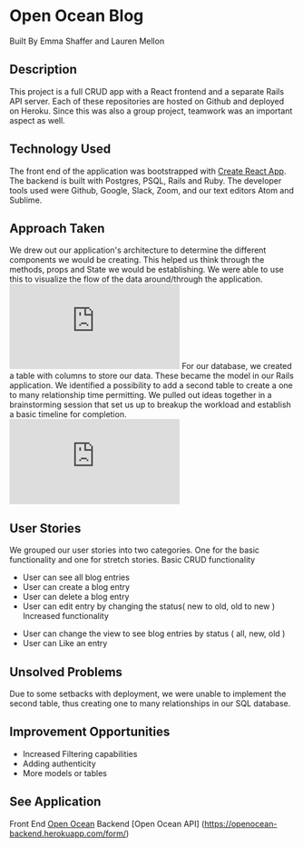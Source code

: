# Open Ocean Blog
Built By Emma Shaffer and Lauren Mellon

## Description
This project is a full CRUD app with a React frontend and a separate Rails API server. Each of these repositories are hosted on Github and deployed on Heroku.  Since this was also a group project, teamwork was an important aspect as well.

## Technology Used
The front end of the application was bootstrapped with [Create React App](https://facebook.github.io/create-react-app/).  The backend is built with Postgres, PSQL, Rails and Ruby.  The developer tools used were Github, Google, Slack, Zoom, and our text editors Atom and Sublime.

## Approach Taken
We drew out our application's architecture to determine the different components we would be creating.  This helped us think through the methods, props and State we would be establishing.  We were able to use this to visualize the flow of the data around/through the application. ![React-Architecture-Blog.pdf](https://github.com/lmellon/OpenOceanFE/files/3276569/React-Architecture-Blog.pdf)
For our database, we created a table with columns to store our data.  These became the model in our Rails application.  We identified a possibility to add a second table to create a one to many relationship time permitting.
We pulled out ideas together in a brainstorming session that set us up to breakup the workload and establish a basic timeline for completion. ![Unit 4 Project.pdf](https://github.com/lmellon/OpenOceanFE/files/3276552/Unit.4.Project.pdf)

## User Stories
We grouped our user stories into two categories.  One for the basic functionality and one for stretch stories.
Basic CRUD functionality
+ User can see all blog entries
+ User can create a blog entry
+ User can delete a blog entry
+ User can edit entry by changing the status( new to old, old to new )
Increased functionality
* User can change the view to see blog entries by status ( all, new, old )
* User can Like an entry

## Unsolved Problems
Due to some setbacks with deployment, we were unable to implement the second table, thus creating one to many relationships in our SQL database.

## Improvement Opportunities
* Increased Filtering capabilities
* Adding authenticity
* More models or tables

## See Application
Front End [Open Ocean](https://afternoon-brook-47049.herokuapp.com/)
Backend [Open Ocean API] (https://openocean-backend.herokuapp.com/form/)
